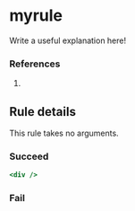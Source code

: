 # myrule

Write a useful explanation here!

### References

  1.

## Rule details

This rule takes no arguments.

### Succeed
```jsx
<div />
```

### Fail
```jsx

```
